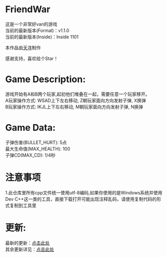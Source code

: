 <!--
 * @Author: GitTianxun163 tianxunwx@163.com
 * @Date: 2022-10-16 15:31:12
 * @LastEditors: GitTianxun163 tianxunwx@163.com
 * @LastEditTime: 2022-11-19 12:19:34
 * @FilePath: \FriendWar\README.md
 * @Description: 这是默认设置,请设置`customMade`, 打开koroFileHeader查看配置 进行设置: https://github.com/OBKoro1/koro1FileHeader/wiki/%E9%85%8D%E7%BD%AE
-->
# FriendWar
这是一个非常好van的游戏<br>
当前的最新版本(Formal)：v1.1.0<br>
当前的最新版本(Inside)：Inside 1101<br>

本作品由<a href="https://space.bilibili.com/627871340" target="blank">天寻</a>制作<br>

感谢支持，喜欢给个Star！<br>

# Game Description:
游戏开始有A和B两个玩家,起初他们堆叠在一起，需要任意一个玩家移开。<br>
A玩家操作方式: WSAD上下左右移动, Z朝玩家面向方向发射子弹, X换弹<br>
B玩家操作方式: IKJL上下左右移动, M朝玩家面向方向发射子弹, N换弹<br>

# Game Data:
子弹伤害(BULLET_HURT): 5点<br>
最大生命值(MAX_HEALTH): 100<br>
子弹CD(MAX_CD): 1/4秒<br>

# 注意事项
1.此仓库里所有cpp文件统一使用utf-8编码,如果你使用的是Windows系统并使用Dev C++这一类的工具，直接下载打开可能出现注释乱码，请使用复制代码的形式复制到工具里<br>

# 更新:
最新的更新：<a href="https://github.com/GitTianxun163/FriendWar/blob/main/UpdateLogs/v1.1.0.md" target="blank">点击此处</a><br>
其余更新详见：<a href="https://github.com/GitTianxun163/FriendWar/tree/main/UpdateLogs" target="blank">点击此处</a><br>
